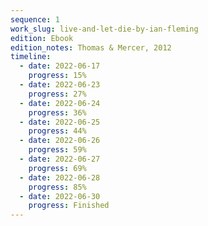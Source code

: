 ```yaml
---
sequence: 1
work_slug: live-and-let-die-by-ian-fleming
edition: Ebook
edition_notes: Thomas & Mercer, 2012
timeline:
  - date: 2022-06-17
    progress: 15%
  - date: 2022-06-23
    progress: 27%
  - date: 2022-06-24
    progress: 36%
  - date: 2022-06-25
    progress: 44%
  - date: 2022-06-26
    progress: 59%
  - date: 2022-06-27
    progress: 69%
  - date: 2022-06-28
    progress: 85%
  - date: 2022-06-30
    progress: Finished
---
```


